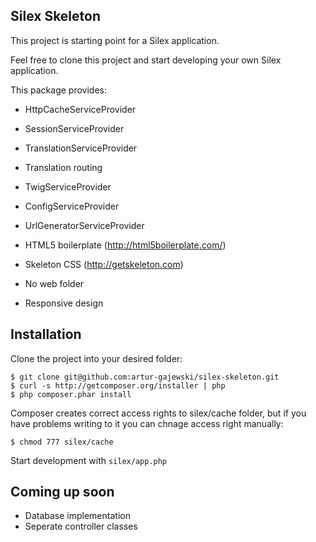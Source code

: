 Silex Skeleton
--------------

This project is starting point for a Silex application.

Feel free to clone this project and start developing your own Silex application.

This package provides:

* HttpCacheServiceProvider
* SessionServiceProvider
* TranslationServiceProvider
* Translation routing
* TwigServiceProvider
* ConfigServiceProvider
* UrlGeneratorServiceProvider

*  HTML5 boilerplate (http://html5boilerplate.com/)
*  Skeleton CSS (http://getskeleton.com)

* No web folder
* Responsive design

Installation
------------

Clone the project into your desired folder:

    $ git clone git@github.com:artur-gajewski/silex-skeleton.git
    $ curl -s http://getcomposer.org/installer | php
    $ php composer.phar install

Composer creates correct access rights to silex/cache folder, but if you have problems writing to it you can chnage access right manually:

    $ chmod 777 silex/cache

Start development with `silex/app.php`

Coming up soon
--------------

* Database implementation
* Seperate controller classes
